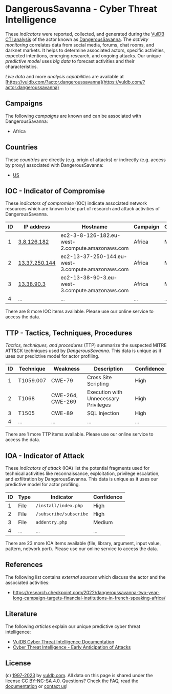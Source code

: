 # DangerousSavanna - Cyber Threat Intelligence

These _indicators_ were reported, collected, and generated during the [VulDB CTI analysis](https://vuldb.com/?kb.cti) of the actor known as [DangerousSavanna](https://vuldb.com/?actor.dangeroussavanna). The _activity monitoring_ correlates data from social media, forums, chat rooms, and darknet markets. It helps to determine associated actors, specific activities, expected intentions, emerging research, and ongoing attacks. Our unique _predictive model_ uses _big data_ to forecast activities and their characteristics.

_Live data_ and more _analysis capabilities_ are available at [https://vuldb.com/?actor.dangeroussavanna](https://vuldb.com/?actor.dangeroussavanna)

## Campaigns

The following _campaigns_ are known and can be associated with DangerousSavanna:

* Africa

## Countries

These _countries_ are directly (e.g. origin of attacks) or indirectly (e.g. access by proxy) associated with DangerousSavanna:

* [US](https://vuldb.com/?country.us)

## IOC - Indicator of Compromise

These _indicators of compromise_ (IOC) indicate associated network resources which are known to be part of research and attack activities of DangerousSavanna.

ID | IP address | Hostname | Campaign | Confidence
-- | ---------- | -------- | -------- | ----------
1 | [3.8.126.182](https://vuldb.com/?ip.3.8.126.182) | ec2-3-8-126-182.eu-west-2.compute.amazonaws.com | Africa | Medium
2 | [13.37.250.144](https://vuldb.com/?ip.13.37.250.144) | ec2-13-37-250-144.eu-west-3.compute.amazonaws.com | Africa | Medium
3 | [13.38.90.3](https://vuldb.com/?ip.13.38.90.3) | ec2-13-38-90-3.eu-west-3.compute.amazonaws.com | Africa | Medium
4 | ... | ... | ... | ...

There are 8 more IOC items available. Please use our online service to access the data.

## TTP - Tactics, Techniques, Procedures

_Tactics, techniques, and procedures_ (TTP) summarize the suspected MITRE ATT&CK techniques used by _DangerousSavanna_. This data is unique as it uses our predictive model for actor profiling.

ID | Technique | Weakness | Description | Confidence
-- | --------- | -------- | ----------- | ----------
1 | T1059.007 | CWE-79 | Cross Site Scripting | High
2 | T1068 | CWE-264, CWE-269 | Execution with Unnecessary Privileges | High
3 | T1505 | CWE-89 | SQL Injection | High
4 | ... | ... | ... | ...

There are 1 more TTP items available. Please use our online service to access the data.

## IOA - Indicator of Attack

These _indicators of attack_ (IOA) list the potential fragments used for technical activities like reconnaissance, exploitation, privilege escalation, and exfiltration by DangerousSavanna. This data is unique as it uses our predictive model for actor profiling.

ID | Type | Indicator | Confidence
-- | ---- | --------- | ----------
1 | File | `/install/index.php` | High
2 | File | `/subscribe/subscribe` | High
3 | File | `addentry.php` | Medium
4 | ... | ... | ...

There are 23 more IOA items available (file, library, argument, input value, pattern, network port). Please use our online service to access the data.

## References

The following list contains _external sources_ which discuss the actor and the associated activities:

* https://research.checkpoint.com/2022/dangeroussavanna-two-year-long-campaign-targets-financial-institutions-in-french-speaking-africa/

## Literature

The following _articles_ explain our unique predictive cyber threat intelligence:

* [VulDB Cyber Threat Intelligence Documentation](https://vuldb.com/?kb.cti)
* [Cyber Threat Intelligence - Early Anticipation of Attacks](https://www.scip.ch/en/?labs.20201022)

## License

(c) [1997-2023](https://vuldb.com/?kb.changelog) by [vuldb.com](https://vuldb.com/?kb.about). All data on this page is shared under the license [CC BY-NC-SA 4.0](https://creativecommons.org/licenses/by-nc-sa/4.0/). Questions? Check the [FAQ](https://vuldb.com/?kb.faq), read the [documentation](https://vuldb.com/?kb) or [contact us](https://vuldb.com/?contact)!
